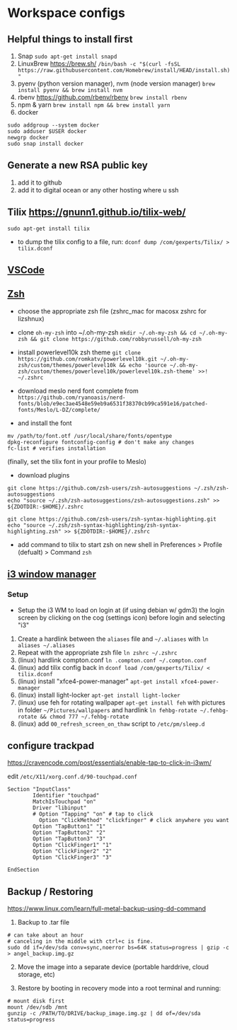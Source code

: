 # Workspace configs

## Helpful things to install first

1. Snap `sudo apt-get install snapd`
2. LinuxBrew https://brew.sh/ `/bin/bash -c "$(curl -fsSL https://raw.githubusercontent.com/Homebrew/install/HEAD/install.sh)"`
3. pyenv (python version manager), nvm (node version manager) `brew install pyenv && brew install nvm`
4. rbenv https://github.com/rbenv/rbenv `brew install rbenv`
5. npm & yarn `brew install npm && brew install yarn`
6. docker

```
sudo addgroup --system docker
sudo adduser $USER docker
newgrp docker
sudo snap install docker
```

## Generate a new RSA public key

1. add it to github
2. add it to digital ocean or any other hosting where u ssh

## Tilix https://gnunn1.github.io/tilix-web/

```
sudo apt-get install tilix
```

- to dump the tilix config to a file, run: `dconf dump /com/gexperts/Tilix/ > tilix.dconf`

## [VSCode](./vscode/)

## [Zsh](./zsh)

- choose the appropriate zsh file (zshrc_mac for macosx zshrc for lizshnux)
- clone `oh-my-zsh` into ~/.oh-my-zsh `mkdir ~/.oh-my-zsh && cd ~/.oh-my-zsh && git clone https://github.com/robbyrussell/oh-my-zsh`

- install powerlevel10k zsh theme `git clone https://github.com/romkatv/powerlevel10k.git ~/.oh-my-zsh/custom/themes/powerlevel10k && echo 'source ~/.oh-my-zsh/custom/themes/powerlevel10k/powerlevel10k.zsh-theme' >>! ~/.zshrc`

- download meslo nerd font complete from `https://github.com/ryanoasis/nerd-fonts/blob/e9ec3ae4548e59eb9a6531f38370cb99ca591e16/patched-fonts/Meslo/L-DZ/complete/`

- and install the font

```
mv /path/to/font.otf /usr/local/share/fonts/opentype
dpkg-reconfigure fontconfig-config # don't make any changes
fc-list # verifies installation
```

(finally, set the tilix font in your profile to Meslo)

- download plugins

```
git clone https://github.com/zsh-users/zsh-autosuggestions ~/.zsh/zsh-autosuggestions
echo "source ~/.zsh/zsh-autosuggestions/zsh-autosuggestions.zsh" >> ${ZDOTDIR:-$HOME}/.zshrc
```

```
git clone https://github.com/zsh-users/zsh-syntax-highlighting.git
echo "source ~/.zsh/zsh-syntax-highlighting/zsh-syntax-highlighting.zsh" >> ${ZDOTDIR:-$HOME}/.zshrc
```

- add command to tilix to start zsh on new shell in Preferences > Profile (defualt) > Command `zsh`

## [i3 window manager](./i3)

### Setup

- Setup the i3 WM to load on login at (if using debian w/ gdm3) the login screen by clicking on the cog (settings icon) before login and selecting "i3"

1. Create a hardlink between the `aliases` file and `~/.aliases` with `ln aliases ~/.aliases`
2. Repeat with the appropriate zsh file `ln zshrc ~/.zshrc`
3. (linux) hardlink compton.conf `ln .compton.conf ~/.compton.conf`
4. (linux) add tilix config back in `dconf load /com/gexperts/Tilix/ < tilix.dconf`
5. (linux) install "xfce4-power-manager" `apt-get install xfce4-power-manager`
6. (linux) install light-locker `apt-get install light-locker`
7. (linux) use feh for rotating wallpaper `apt-get install feh` with pictures in folder `~/Pictures/wallpapers` and hardlink `ln fehbg-rotate ~/.fehbg-rotate && chmod 777 ~/.fehbg-rotate`
8. (linux) add `00_refresh_screen_on_thaw` script to `/etc/pm/sleep.d`

## configure trackpad

https://cravencode.com/post/essentials/enable-tap-to-click-in-i3wm/

edit `/etc/X11/xorg.conf.d/90-touchpad.conf`

```
Section "InputClass"
        Identifier "touchpad"
        MatchIsTouchpad "on"
        Driver "libinput"
        # Option "Tapping" "on" # tap to click
	      Option "ClickMethod" "clickfinger" # click anywhere you want
        Option "TapButton1" "1"
        Option "TapButton2" "2"
        Option "TapButton3" "3"
        Option "ClickFinger1" "1"
        Option "ClickFinger2" "2"
        Option "ClickFinger3" "3"

EndSection

```

## Backup / Restoring

https://www.linux.com/learn/full-metal-backup-using-dd-command

1. Backup to .tar file

```
# can take about an hour
# canceling in the middle with ctrl+c is fine.
sudo dd if=/dev/sda conv=sync,noerror bs=64K status=progress | gzip -c  > angel_backup.img.gz

```

2. Move the image into a separate device (portable harddrive, cloud storage, etc)

3. Restore by booting in recovery mode into a root terminal and running:

```
# mount disk first
mount /dev/sdb /mnt
gunzip -c /PATH/TO/DRIVE/backup_image.img.gz | dd of=/dev/sda status=progress

```
